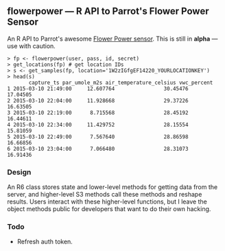 ## flowerpower — R API to Parrot's Flower Power Sensor

An R API to Parrot's awesome
[Flower Power sensor](http://www.parrot.com/usa/products/flower-power/). This is
still in **alpha** — use with caution.

    > fp <- flowerpower(user, pass, id, secret)
    > get_locations(fp) # get location IDs
    > s <- get_samples(fp, location='1W2zIGfgEF14220_YOURLOCATIONKEY')
	> head(s)
           capture_ts par_umole_m2s air_temperature_celsius vwc_percent
    1 2015-03-10 21:49:00     12.607764                30.45476    17.04505
    2 2015-03-10 22:04:00     11.928668                29.37226    16.63505
    3 2015-03-10 22:19:00      8.715568                28.45192    16.44611
    4 2015-03-10 22:34:00     11.429752                28.15554    15.81059
    5 2015-03-10 22:49:00      7.567640                28.86598    16.66856
    6 2015-03-10 23:04:00      7.066480                28.31073    16.91436


### Design

An R6 class stores state and lower-level methods for getting data from the
server, and higher-level S3 methods call these methods and reshape
results. Users interact with these higher-level functions, but I leave the
object methods public for developers that want to do their own hacking.

### Todo

- Refresh auth token.




